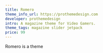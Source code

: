 ```yaml
---
title: Romero
theme_info_url: https://prothemedesign.com
developer: prothemedesign
intro: A magazine theme for Video Gamers.
theme_tags: magazine slider jetpack
price: 99
---
```

Romero is a theme
